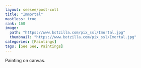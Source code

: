 ```yaml
---
layout: seesee/post-coll
title: "Immortal"
mastless: true
rank: 160
image:
  path: "https://www.botzilla.com/pix_ssl/Imortal.jpg"
  thumbnail: "https://www.botzilla.com/pix_ssl/Imortal.jpg"
categories: [Paintings]
tags: [See See, Paintings]
---
```


Painting on canvas.



